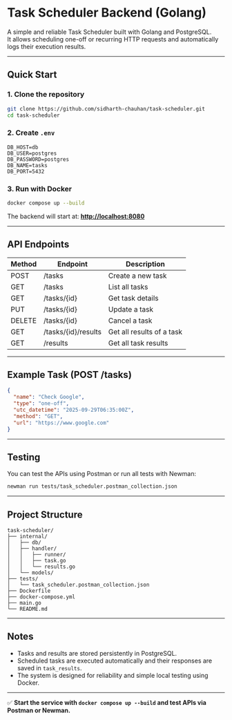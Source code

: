 # Task Scheduler Backend (Golang)

A simple and reliable Task Scheduler built with Golang and PostgreSQL.  
It allows scheduling one-off or recurring HTTP requests and automatically logs their execution results.

---

## Quick Start

### 1. Clone the repository

```bash
git clone https://github.com/sidharth-chauhan/task-scheduler.git
cd task-scheduler
```

### 2. Create `.env`

```env
DB_HOST=db
DB_USER=postgres
DB_PASSWORD=postgres
DB_NAME=tasks
DB_PORT=5432
```

### 3. Run with Docker

```bash
docker compose up --build
```

The backend will start at:
**[http://localhost:8080](http://localhost:8080)**

---

## API Endpoints

| Method | Endpoint            | Description               |
| ------ | ------------------- | ------------------------- |
| POST   | /tasks              | Create a new task         |
| GET    | /tasks              | List all tasks            |
| GET    | /tasks/{id}         | Get task details          |
| PUT    | /tasks/{id}         | Update a task             |
| DELETE | /tasks/{id}         | Cancel a task             |
| GET    | /tasks/{id}/results | Get all results of a task |
| GET    | /results            | Get all task results      |

---

## Example Task (POST /tasks)

```json
{
  "name": "Check Google",
  "type": "one-off",
  "utc_datetime": "2025-09-29T06:35:00Z",
  "method": "GET",
  "url": "https://www.google.com"
}
```

---

## Testing

You can test the APIs using Postman or run all tests with Newman:

```bash
newman run tests/task_scheduler.postman_collection.json
```

---

## Project Structure

```
task-scheduler/
├── internal/
│   ├── db/
│   ├── handler/
│   │   ├── runner/
│   │   ├── task.go
│   │   └── results.go
│   └── models/
├── tests/
│   └── task_scheduler.postman_collection.json
├── Dockerfile
├── docker-compose.yml
├── main.go
└── README.md
```

---

## Notes

- Tasks and results are stored persistently in PostgreSQL.
- Scheduled tasks are executed automatically and their responses are saved in `task_results`.
- The system is designed for reliability and simple local testing using Docker.

---

✅ **Start the service with `docker compose up --build` and test APIs via Postman or Newman.**
